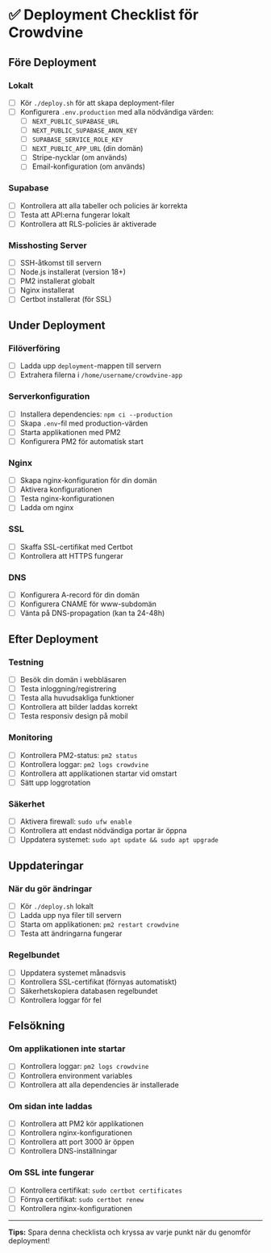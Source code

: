 # ✅ Deployment Checklist för Crowdvine

## Före Deployment

### Lokalt
- [ ] Kör `./deploy.sh` för att skapa deployment-filer
- [ ] Konfigurera `.env.production` med alla nödvändiga värden:
  - [ ] `NEXT_PUBLIC_SUPABASE_URL`
  - [ ] `NEXT_PUBLIC_SUPABASE_ANON_KEY`
  - [ ] `SUPABASE_SERVICE_ROLE_KEY`
  - [ ] `NEXT_PUBLIC_APP_URL` (din domän)
  - [ ] Stripe-nycklar (om används)
  - [ ] Email-konfiguration (om används)

### Supabase
- [ ] Kontrollera att alla tabeller och policies är korrekta
- [ ] Testa att API:erna fungerar lokalt
- [ ] Kontrollera att RLS-policies är aktiverade

### Misshosting Server
- [ ] SSH-åtkomst till servern
- [ ] Node.js installerat (version 18+)
- [ ] PM2 installerat globalt
- [ ] Nginx installerat
- [ ] Certbot installerat (för SSL)

## Under Deployment

### Filöverföring
- [ ] Ladda upp `deployment`-mappen till servern
- [ ] Extrahera filerna i `/home/username/crowdvine-app`

### Serverkonfiguration
- [ ] Installera dependencies: `npm ci --production`
- [ ] Skapa `.env`-fil med production-värden
- [ ] Starta applikationen med PM2
- [ ] Konfigurera PM2 för automatisk start

### Nginx
- [ ] Skapa nginx-konfiguration för din domän
- [ ] Aktivera konfigurationen
- [ ] Testa nginx-konfigurationen
- [ ] Ladda om nginx

### SSL
- [ ] Skaffa SSL-certifikat med Certbot
- [ ] Kontrollera att HTTPS fungerar

### DNS
- [ ] Konfigurera A-record för din domän
- [ ] Konfigurera CNAME för www-subdomän
- [ ] Vänta på DNS-propagation (kan ta 24-48h)

## Efter Deployment

### Testning
- [ ] Besök din domän i webbläsaren
- [ ] Testa inloggning/registrering
- [ ] Testa alla huvudsakliga funktioner
- [ ] Kontrollera att bilder laddas korrekt
- [ ] Testa responsiv design på mobil

### Monitoring
- [ ] Kontrollera PM2-status: `pm2 status`
- [ ] Kontrollera loggar: `pm2 logs crowdvine`
- [ ] Kontrollera att applikationen startar vid omstart
- [ ] Sätt upp loggrotation

### Säkerhet
- [ ] Aktivera firewall: `sudo ufw enable`
- [ ] Kontrollera att endast nödvändiga portar är öppna
- [ ] Uppdatera systemet: `sudo apt update && sudo apt upgrade`

## Uppdateringar

### När du gör ändringar
- [ ] Kör `./deploy.sh` lokalt
- [ ] Ladda upp nya filer till servern
- [ ] Starta om applikationen: `pm2 restart crowdvine`
- [ ] Testa att ändringarna fungerar

### Regelbundet
- [ ] Uppdatera systemet månadsvis
- [ ] Kontrollera SSL-certifikat (förnyas automatiskt)
- [ ] Säkerhetskopiera databasen regelbundet
- [ ] Kontrollera loggar för fel

## Felsökning

### Om applikationen inte startar
- [ ] Kontrollera loggar: `pm2 logs crowdvine`
- [ ] Kontrollera environment variables
- [ ] Kontrollera att alla dependencies är installerade

### Om sidan inte laddas
- [ ] Kontrollera att PM2 kör applikationen
- [ ] Kontrollera nginx-konfigurationen
- [ ] Kontrollera att port 3000 är öppen
- [ ] Kontrollera DNS-inställningar

### Om SSL inte fungerar
- [ ] Kontrollera certifikat: `sudo certbot certificates`
- [ ] Förnya certifikat: `sudo certbot renew`
- [ ] Kontrollera nginx-konfigurationen

---

**Tips:** Spara denna checklista och kryssa av varje punkt när du genomför deployment!
